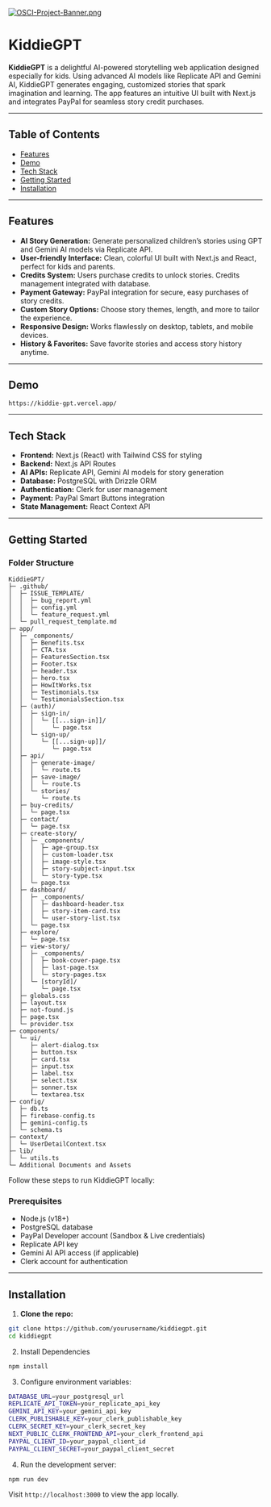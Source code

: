 [![OSCI-Project-Banner.png](https://i.postimg.cc/76mJvBmF/OSCI-Project-Banner.png)](https://postimg.cc/8JfzMb84)


# KiddieGPT

**KiddieGPT** is a delightful AI-powered storytelling web application designed especially for kids. Using advanced AI models like Replicate API and Gemini AI, KiddieGPT generates engaging, customized stories that spark imagination and learning. The app features an intuitive UI built with Next.js and integrates PayPal for seamless story credit purchases.

---


## Table of Contents

- [Features](#features)  
- [Demo](#demo)  
- [Tech Stack](#tech-stack)  
- [Getting Started](#getting-started)  
- [Installation](#installation)   

---

## Features

- **AI Story Generation:** Generate personalized children’s stories using GPT and Gemini AI models via Replicate API.  
- **User-friendly Interface:** Clean, colorful UI built with Next.js and React, perfect for kids and parents.  
- **Credits System:** Users purchase credits to unlock stories. Credits management integrated with database.  
- **Payment Gateway:** PayPal integration for secure, easy purchases of story credits.  
- **Custom Story Options:** Choose story themes, length, and more to tailor the experience.  
- **Responsive Design:** Works flawlessly on desktop, tablets, and mobile devices.  
- **History & Favorites:** Save favorite stories and access story history anytime.  

---

## Demo
`https://kiddie-gpt.vercel.app/`

---

## Tech Stack

- **Frontend:** Next.js (React) with Tailwind CSS for styling  
- **Backend:** Next.js API Routes  
- **AI APIs:** Replicate API, Gemini AI models for story generation  
- **Database:** PostgreSQL with Drizzle ORM  
- **Authentication:** Clerk for user management  
- **Payment:** PayPal Smart Buttons integration  
- **State Management:** React Context API  

---

## Getting Started

### Folder Structure
```
KiddieGPT/
├─ .github/
│  ├─ ISSUE_TEMPLATE/
│  │  ├─ bug_report.yml
│  │  ├─ config.yml
│  │  └─ feature_request.yml
│  └─ pull_request_template.md
├─ app/
│  ├─ _components/
│  │  ├─ Benefits.tsx
│  │  ├─ CTA.tsx
│  │  ├─ FeaturesSection.tsx
│  │  ├─ Footer.tsx
│  │  ├─ header.tsx
│  │  ├─ hero.tsx
│  │  ├─ HowItWorks.tsx
│  │  ├─ Testimonials.tsx
│  │  └─ TestimonialsSection.tsx
│  ├─ (auth)/
│  │  ├─ sign-in/
│  │  │  └─ [[...sign-in]]/
│  │  │     └─ page.tsx
│  │  └─ sign-up/
│  │     └─ [[...sign-up]]/
│  │        └─ page.tsx
│  ├─ api/
│  │  ├─ generate-image/
│  │  │  └─ route.ts
│  │  ├─ save-image/
│  │  │  └─ route.ts
│  │  └─ stories/
│  │     └─ route.ts
│  ├─ buy-credits/
│  │  └─ page.tsx
│  ├─ contact/
│  │  └─ page.tsx
│  ├─ create-story/
│  │  ├─ _components/
│  │  │  ├─ age-group.tsx
│  │  │  ├─ custom-loader.tsx
│  │  │  ├─ image-style.tsx
│  │  │  ├─ story-subject-input.tsx
│  │  │  └─ story-type.tsx
│  │  └─ page.tsx
│  ├─ dashboard/
│  │  ├─ _components/
│  │  │  ├─ dashboard-header.tsx
│  │  │  ├─ story-item-card.tsx
│  │  │  └─ user-story-list.tsx
│  │  └─ page.tsx
│  ├─ explore/
│  │  └─ page.tsx
│  ├─ view-story/
│  │  ├─ _components/
│  │  │  ├─ book-cover-page.tsx
│  │  │  ├─ last-page.tsx
│  │  │  └─ story-pages.tsx
│  │  └─ [storyId]/
│  │     └─ page.tsx
│  ├─ globals.css
│  ├─ layout.tsx
│  ├─ not-found.js
│  ├─ page.tsx
│  └─ provider.tsx
├─ components/
│  └─ ui/
│     ├─ alert-dialog.tsx
│     ├─ button.tsx
│     ├─ card.tsx
│     ├─ input.tsx
│     ├─ label.tsx
│     ├─ select.tsx
│     ├─ sonner.tsx
│     └─ textarea.tsx
├─ config/
│  ├─ db.ts
│  ├─ firebase-config.ts
│  ├─ gemini-config.ts
│  └─ schema.ts
├─ context/
│  └─ UserDetailContext.tsx
├─ lib/
│  └─ utils.ts
└─ Additional Documents and Assets

```



Follow these steps to run KiddieGPT locally:

### Prerequisites

- Node.js (v18+)  
- PostgreSQL database  
- PayPal Developer account (Sandbox & Live credentials)  
- Replicate API key  
- Gemini AI API access (if applicable)  
- Clerk account for authentication  

---

## Installation

1. **Clone the repo:**

```bash
git clone https://github.com/yourusername/kiddiegpt.git
cd kiddiegpt
```

2. Install Dependencies

```bash
npm install
```

3. Configure environment variables:

```bash
DATABASE_URL=your_postgresql_url
REPLICATE_API_TOKEN=your_replicate_api_key
GEMINI_API_KEY=your_gemini_api_key
CLERK_PUBLISHABLE_KEY=your_clerk_publishable_key
CLERK_SECRET_KEY=your_clerk_secret_key
NEXT_PUBLIC_CLERK_FRONTEND_API=your_clerk_frontend_api
PAYPAL_CLIENT_ID=your_paypal_client_id
PAYPAL_CLIENT_SECRET=your_paypal_client_secret
```

4. Run the development server:
   
```bash
npm run dev
```
Visit ```http://localhost:3000``` to view the app locally.


